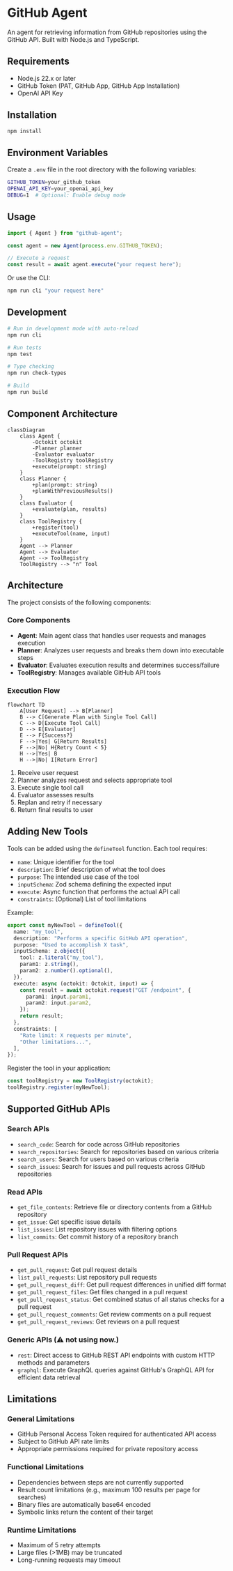 # GitHub Agent

An agent for retrieving information from GitHub repositories using the GitHub
API. Built with Node.js and TypeScript.

## Requirements

- Node.js 22.x or later
- GitHub Token (PAT, GitHub App, GitHub App Installation)
- OpenAI API Key

## Installation

```bash
npm install
```

## Environment Variables

Create a `.env` file in the root directory with the following variables:

```bash
GITHUB_TOKEN=your_github_token
OPENAI_API_KEY=your_openai_api_key
DEBUG=1  # Optional: Enable debug mode
```

## Usage

```typescript
import { Agent } from "github-agent";

const agent = new Agent(process.env.GITHUB_TOKEN);

// Execute a request
const result = await agent.execute("your request here");
```

Or use the CLI:

```bash
npm run cli "your request here"
```

## Development

```bash
# Run in development mode with auto-reload
npm run cli

# Run tests
npm test

# Type checking
npm run check-types

# Build
npm run build
```

## Component Architecture

```mermaid
classDiagram
    class Agent {
        -Octokit octokit
        -Planner planner
        -Evaluator evaluator
        -ToolRegistry toolRegistry
        +execute(prompt: string)
    }
    class Planner {
        +plan(prompt: string)
        +planWithPreviousResults()
    }
    class Evaluator {
        +evaluate(plan, results)
    }
    class ToolRegistry {
        +register(tool)
        +executeTool(name, input)
    }
    Agent --> Planner
    Agent --> Evaluator
    Agent --> ToolRegistry
    ToolRegistry --> "n" Tool
```

## Architecture

The project consists of the following components:

### Core Components

- **Agent**: Main agent class that handles user requests and manages execution
- **Planner**: Analyzes user requests and breaks them down into executable steps
- **Evaluator**: Evaluates execution results and determines success/failure
- **ToolRegistry**: Manages available GitHub API tools

### Execution Flow

```mermaid
flowchart TD
    A[User Request] --> B[Planner]
    B --> C[Generate Plan with Single Tool Call]
    C --> D[Execute Tool Call]
    D --> E[Evaluator]
    E --> F{Success?}
    F -->|Yes| G[Return Results]
    F -->|No| H{Retry Count < 5}
    H -->|Yes| B
    H -->|No| I[Return Error]
```

1. Receive user request
2. Planner analyzes request and selects appropriate tool
3. Execute single tool call
4. Evaluator assesses results
5. Replan and retry if necessary
6. Return final results to user

## Adding New Tools

Tools can be added using the `defineTool` function. Each tool requires:

- `name`: Unique identifier for the tool
- `description`: Brief description of what the tool does
- `purpose`: The intended use case of the tool
- `inputSchema`: Zod schema defining the expected input
- `execute`: Async function that performs the actual API call
- `constraints`: (Optional) List of tool limitations

Example:

```typescript
export const myNewTool = defineTool({
  name: "my_tool",
  description: "Performs a specific GitHub API operation",
  purpose: "Used to accomplish X task",
  inputSchema: z.object({
    tool: z.literal("my_tool"),
    param1: z.string(),
    param2: z.number().optional(),
  }),
  execute: async (octokit: Octokit, input) => {
    const result = await octokit.request("GET /endpoint", {
      param1: input.param1,
      param2: input.param2,
    });
    return result;
  },
  constraints: [
    "Rate limit: X requests per minute",
    "Other limitations...",
  ],
});
```

Register the tool in your application:

```typescript
const toolRegistry = new ToolRegistry(octokit);
toolRegistry.register(myNewTool);
```

## Supported GitHub APIs

### Search APIs

- `search_code`: Search for code across GitHub repositories
- `search_repositories`: Search for repositories based on various criteria
- `search_users`: Search for users based on various criteria
- `search_issues`: Search for issues and pull requests across GitHub
  repositories

### Read APIs

- `get_file_contents`: Retrieve file or directory contents from a GitHub
  repository
- `get_issue`: Get specific issue details
- `list_issues`: List repository issues with filtering options
- `list_commits`: Get commit history of a repository branch

### Pull Request APIs

- `get_pull_request`: Get pull request details
- `list_pull_requests`: List repository pull requests
- `get_pull_request_diff`: Get pull request differences in unified diff format
- `get_pull_request_files`: Get files changed in a pull request
- `get_pull_request_status`: Get combined status of all status checks for a pull
  request
- `get_pull_request_comments`: Get review comments on a pull request
- `get_pull_request_reviews`: Get reviews on a pull request

### Generic APIs (:warning: not using now.)

- `rest`: Direct access to GitHub REST API endpoints with custom HTTP methods
  and parameters
- `graphql`: Execute GraphQL queries against GitHub's GraphQL API for efficient
  data retrieval

## Limitations

### General Limitations

- GitHub Personal Access Token required for authenticated API access
- Subject to GitHub API rate limits
- Appropriate permissions required for private repository access

### Functional Limitations

- Dependencies between steps are not currently supported
- Result count limitations (e.g., maximum 100 results per page for searches)
- Binary files are automatically base64 encoded
- Symbolic links return the content of their target

### Runtime Limitations

- Maximum of 5 retry attempts
- Large files (>1MB) may be truncated
- Long-running requests may timeout

